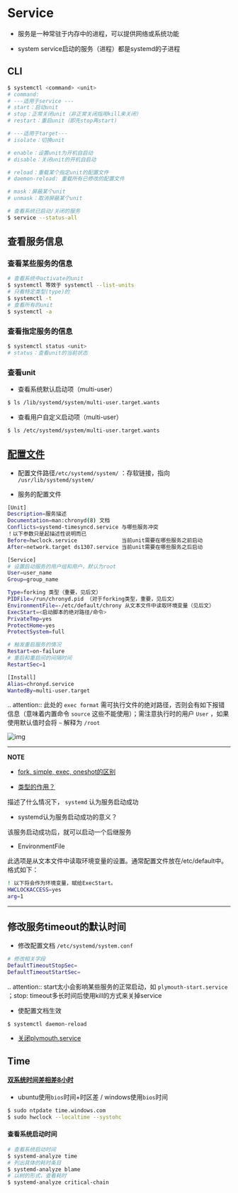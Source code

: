 # Service

- 服务是一种常驻于内存中的进程，可以提供网络或系统功能

- system service启动的服务（进程）都是systemd的子进程

## CLI

```bash
$ systemctl <command> <unit>
# command:
# ---适用于service ---
# start：启动unit
# stop：正常关闭unit（非正常关闭指用kill来关闭）
# restart：重启unit（即先stop再start)

# ---适用于target---
# isolate：切换unit

# enable：设置unit为开机自启动
# disable：关闭unit的开机自启动

# reload：重载某个指定unit的配置文件
# daemon-reload: 重载所有已修改的配置文件

# mask：屏蔽某个unit
# unmask：取消屏蔽某个unit

# 查看系统已启动/关闭的服务
$ service --status-all
```

## 查看服务信息

### 查看某些服务的信息

```bash
# 查看系统中activate的unit
$ systemctl 等效于 systemctl --list-units
# 只看特定类型(type)的
$ systemctl -t
# 查看所有的unit
$ systemctl -a
```

### 查看指定服务的信息

```bash
$ systemctl status <unit>
# status：查看unit的当前状态
```

### 查看unit

- 查看系统默认启动项（multi-user）

```bash
$ ls /lib/systemd/system/multi-user.target.wants
```

- 查看用户自定义启动项（multi-user）

```bash
$ ls /etc/systemd/system/multi-user.target.wants
```

## [配置文件](http://www.ruanyifeng.com/blog/2016/03/systemd-tutorial-commands.html)

- 配置文件路径`/etc/systemd/system/` ：存软链接，指向 `/usr/lib/systemd/system/`

- 服务的配置文件

```bash
[Unit]
Description=服务描述
Documentation=man:chronyd(8) 文档
Conflicts=systemd-timesyncd.service 与哪些服务冲突
！以下参数只是起描述性说明而已
Before=hwclock.service              当前unit需要在哪些服务之前启动
After=network.target ds1307.service 当前unit需要在哪些服务之后启动

[Service]
# 设置启动服务的用户组和用户，默认为root
User=user_name
Group=group_name

Type=forking 类型（重要，见后文）
PIDFile=/run/chronyd.pid （对于forking类型，重要，见后文）
EnvironmentFile=-/etc/default/chrony 从文本文件中读取环境变量（见后文）
ExecStart=<启动脚本的绝对路径/命令>
PrivateTmp=yes
ProtectHome=yes
ProtectSystem=full

# 触发重启服务的情况
Restart=on-failure
# 重启和重启间的间隔时间
RestartSec=1

[Install]
Alias=chronyd.service
WantedBy=multi-user.target
```

.. attention:: 此处的 ``exec format`` 需可执行文件的绝对路径，否则会有如下报错信息（意味着内置命令 `source` 这些不能使用）；需注意执行时的用户 `User` ，如果使用默认值时会将 `~` 解释为 `/root`

![img](https://natsu-akatsuki.oss-cn-guangzhou.aliyuncs.com/img/vwJiU2P8Br10rlTg.png!thumbnail)

---

**NOTE**

- [fork, simple, exec, oneshot的区别](https://www.junmajinlong.com/linux/systemd/service_2/)

- [类型的作用？](http://www.jinbuguo.com/systemd/systemd.service.html)

描述了什么情况下， `systemd` 认为服务启动成功

- systemd认为服务启动成功的意义？

该服务启动成功后，就可以启动一个后继服务

- EnvironmentFile

此选项是从文本文件中读取环境变量的设置。通常配置文件放在/etc/default中。格式如下：

```bash
! 以下将会作为环境变量，赋给ExecStart。
HWCLOCKACCESS=yes
arg=1
```

---

## 修改服务timeout的默认时间

- 修改配置文档 `/etc/systemd/system.conf`

```bash
# 修改相关字段
DefaultTimeoutStopSec=
DefaultTimeoutStartSec=
```

.. attention:: start太小会影响某些服务的正常启动，如 ``plymouth-start.service`` ；stop: timeout多长时间后使用kill的方式来关掉service

- 使配置文档生效

```bash
$ systemctl daemon-reload
```

- [关闭plymouth.service](https://www.suse.com/support/kb/doc/?id=000019766)

## Time

#### [双系统时间差相差8小时](https://www.cnblogs.com/zongfa/p/7723369.html)

- ubuntu使用`bios`时间+时区差 / windows使用`bios`时间

```bash
$ sudo ntpdate time.windows.com
$ sudo hwclock --localtime --systohc
```

#### 查看系统启动时间

```bash
# 查看系统启动时间
$ systemd-analyze time
# 列出具体的耗时条目
$ systemd-analyze blame
# 以树的形式，查看耗时
$ systemd-analyze critical-chain
```

